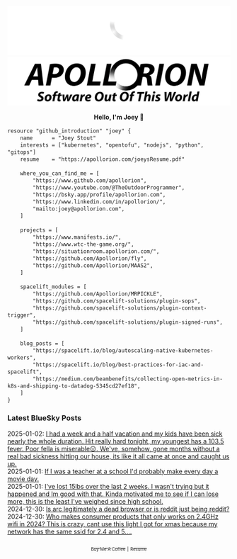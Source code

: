 ![Personal Website](https://raw.githubusercontent.com/Apollorion/apollorion/main/logos/new-large-white-transparent.png#gh-dark-mode-only)![Personal Website](https://raw.githubusercontent.com/Apollorion/apollorion/main/logos/new-large-black-transparent.png#gh-light-mode-only)

<p align="center">
    <b>Hello, I'm Joey 👋</b>
</p>

```hcl
resource "github_introduction" "joey" {
    name      = "Joey Stout"
    interests = ["kubernetes", "opentofu", "nodejs", "python", "gitops"]
    resume    = "https://apollorion.com/joeysResume.pdf"

    where_you_can_find_me = [
        "https://www.github.com/apollorion",
        "https://www.youtube.com/@TheOutdoorProgrammer",
        "https://bsky.app/profile/apollorion.com",
        "https://www.linkedin.com/in/apollorion/",
        "mailto:joey@apollorion.com",
    ]

    projects = [
        "https://www.manifests.io/",
        "https://www.wtc-the-game.org/",
        "https://situationroom.apollorion.com/",
        "https://github.com/Apollorion/fly",
        "https://github.com/Apollorion/MAAS2",
    ]

    spacelift_modules = [
        "https://github.com/Apollorion/MRPICKLE",
        "https://github.com/spacelift-solutions/plugin-sops",
        "https://github.com/spacelift-solutions/plugin-context-trigger",
        "https://github.com/spacelift-solutions/plugin-signed-runs",
    ]

    blog_posts = [
        "https://spacelift.io/blog/autoscaling-native-kubernetes-workers",
        "https://spacelift.io/blog/best-practices-for-iac-and-spacelift",
        "https://medium.com/beambenefits/collecting-open-metrics-in-k8s-and-shipping-to-datadog-5345cd27ef18",
    ]
}
```

### Latest BlueSky Posts
2025-01-02: [I had a week and a half vacation and my kids have been sick nearly the whole duration. Hit really hard tonight, my youngest has a 103.5 fever. Poor fella is miserable😔. We've, somehow, gone months without a real bad sickness hitting our house, its like it all came at once and caught us up. ](https://bsky.app/profile/apollorion.com/post/3leqs3magwc2a)  
2025-01-01: [If I was a teacher at a school I'd probably make every day a movie day. ](https://bsky.app/profile/apollorion.com/post/3leppl3cst22o)  
2025-01-01: [I've lost 15lbs over the last 2 weeks. I wasn't trying but it happened and Im good with that. Kinda motivated me to see if I can lose more, this is the least I've weighed since high school. ](https://bsky.app/profile/apollorion.com/post/3leozzyxkbk2n)  
2024-12-30: [Is arc legitimately a dead browser or is reddit just being reddit? ](https://bsky.app/profile/apollorion.com/post/3lejrzcm27k2u)  
2024-12-30: [Who makes consumer products that only works on 2.4GHz wifi in 2024? This is crazy, cant use this light I got for xmas because my network has the same ssid for 2.4 and 5.... ](https://bsky.app/profile/apollorion.com/post/3leik3mozbc2d)  


<p align="center">
    <a href="https://www.buymeacoffee.com/apollorion"><sub><sub>Buy Me A Coffee</sub></sub></a> <sub><sub>|</sub></sub> <a href="https://apollorion.com/joeysResume.pdf"><sub><sub>Resume</sub></sub></a>
</p>
